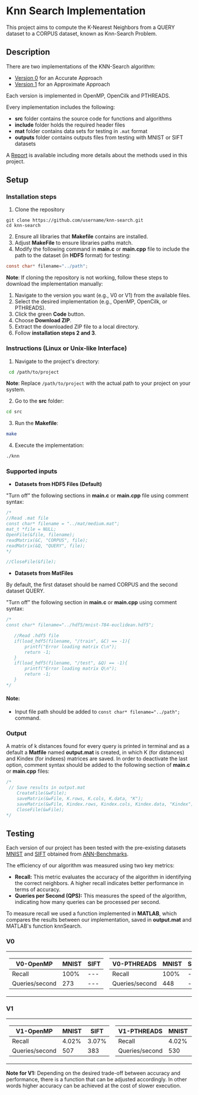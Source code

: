 # Knn Search Implementation
This project aims to compute the K-Nearest Neighbors from a QUERY dataset to a CORPUS dataset, known as Knn-Search Problem.
## Description
There are two implementations of the KNN-Search algorithm:
- [Version 0](V0) for an Accurate Approach
- [Version 1](V1) for an Approximate Approach

Each version is implemented in OpenMP, OpenCilk and PTHREADS.

Every implementation includes the following:
- **src** folder contains the source code for functions and algorithms
- **include** folder holds the required header files
- **mat** folder contains data sets for testing in `.mat` format
- **outputs** folder contains outputs files from testing with MNIST or SIFT datasets

A [Report](knn_search.pdf) is available including more details about the methods used in this project.

## Setup
### Installation steps
1. Clone the repository 
```
git clone https://github.com/username/knn-search.git
cd knn-search
```
2. Ensure all libraries that **Makefile** contains are installed.
3. Adjust **MakeFile** to ensure libraries paths match.
4. Modify the following command in **main.c** or **main.cpp** file to include the path to the dataset (in **HDF5** format) for testing:
```C
const char* filename="../path";
```

**Note**: If cloning the repository is not working, follow these steps to download the implementation manually:
1. Navigate to the version you want (e.g., V0 or V1) from the available files.
2. Select the desired implementation (e.g., OpenMP, OpenCilk, or PTHREADS).
3. Click the green **Code** button.
4. Choose **Download ZIP**.
5. Extract the downloaded ZIP file to a local directory.
6. Follow **installation steps 2 and 3**.

### Instructions (Linux or Unix-like Interface)
1. Navigate to the project's directory:
```bash
 cd /path/to/project
```
**Note**: Replace ```/path/to/project``` with the actual path to your project on your system.

2. Go to the **src** folder:
 ```bash
 cd src
```
3. Run the **Makefile**:
```bash
make
```
4. Execute the implementation:
```bash
./knn
```
### Supported inputs
- **Datasets from HDF5 Files (Default)**

"Turn off" the following sections in **main.c** or **main.cpp** file using comment syntax:
```C
/*
//Read .mat file
const char* filename = "../mat/medium.mat";
mat_t *file = NULL;
OpenFile(&file, filename);
readMatrix(&C, "CORPUS", file);
readMatrix(&Q, "QUERY", file);
*/
```
```C
//CloseFile(&file);
```

- **Datasets from MatFiles**

By default, the first dataset should be named CORPUS and the second dataset QUERY. 

"Turn off" the following section in **main.c** or **main.cpp** using comment syntax:
 ```C
/*
const char* filename="../hdf5/mnist-784-euclidean.hdf5";

    //Read .hdf5 file
    if(load_hdf5(filename, "/train", &C) == -1){
        printf("Error loading matrix C\n");
        return -1;
    }
    if(load_hdf5(filename, "/test", &Q) == -1){
        printf("Error loading matrix Q\n");
        return -1;
    }
*/
```
#### Note:
- Input file path should be added to `const char* filename="../path";` command.


### Output
A matrix of k distances found for every query is printed in terminal and as a default a **Matfile** named **output.mat** is created, in which 
K (for distances) and Kindex (for indexes) matrices are saved.
In order to deactivate the last option, comment syntax should be added to the following section of **main.c** or **main.cpp** files:
```C
/*
 // Save results in output.mat
    CreateFile(&wFile);
    saveMatrix(&wFile, K.rows, K.cols, K.data, "K");
    saveMatrix(&wFile, Kindex.rows, Kindex.cols, Kindex.data, "Kindex");
    CloseFile(&wFile);
*/
```

## Testing
Each version of our project has been tested with the pre-existing datasets [MNIST](https://yann.lecun.com/exdb/mnist/) and [SIFT](http://corpus-texmex.irisa.fr/) obtained from 
[ANN-Benchmarks](https://github.com/erikbern/ann-benchmarks.git). 

The efficiency of our algorithm was measured using two key metrics:
- **Recall:** This metric evaluates the accuracy of the algorithm in identifying the correct neighbors. A higher recall indicates better performance in terms of accuracy.
- **Queries per Second (QPS):** This measures the speed of the algorithm, indicating how many queries can be processed per second.

To measure recall we used a function implemented in **MATLAB**, which compares the results between our implementation, saved in **output.mat** and MATLAB's function knnSearch.

###  V0
<table>
  <tr>
    <td>
      
| V0-OpenMP      | MNIST   | SIFT    |    
|----------------|---------|---------|   
| Recall         |  100%   |   ---   |   
| Queries/second |  273    |   ---   |   
      
</td>
    <td>
      
| V0-PTHREADS    | MNIST   | SIFT    |
|----------------|---------|---------|
| Recall         |  100%   |   ---   |
| Queries/second |  448    |   ---   |
      
   </td>
  </tr>
</table>

### V1

<table>
  <tr>
    <td>

| V1-OpenMP      | MNIST   | SIFT    |
|----------------|---------|---------|
| Recall         |  4.02%  |  3.07%  |
| Queries/second |  507    |   383   |
</td>
    <td>

| V1-PTHREADS    | MNIST   | SIFT    |
|----------------|---------|---------|
| Recall         |  4.02%  |  3.07%  |
| Queries/second |  530    |   388   |
  </td>
  </tr>
</table>

**Note for V1:** Depending on the desired trade-off between accuracy and performance, there is a function that can be adjusted accordingly.
In other words higher accuracy can be achieved at the cost of slower execution.
